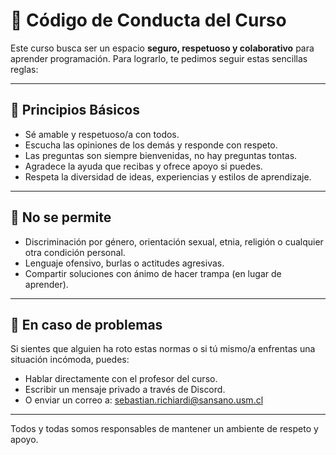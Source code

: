 # 📜 Código de Conducta del Curso

Este curso busca ser un espacio **seguro, respetuoso y colaborativo** para aprender programación. Para lograrlo, te pedimos seguir estas sencillas reglas:

---

## 🤝 Principios Básicos

* Sé amable y respetuoso/a con todos.
* Escucha las opiniones de los demás y responde con respeto.
* Las preguntas son siempre bienvenidas, no hay preguntas tontas.
* Agradece la ayuda que recibas y ofrece apoyo si puedes.
* Respeta la diversidad de ideas, experiencias y estilos de aprendizaje.

---

## 🚫 No se permite

* Discriminación por género, orientación sexual, etnia, religión o cualquier otra condición personal.
* Lenguaje ofensivo, burlas o actitudes agresivas.
* Compartir soluciones con ánimo de hacer trampa (en lugar de aprender).

---

## 💬 En caso de problemas

Si sientes que alguien ha roto estas normas o si tú mismo/a enfrentas una situación incómoda, puedes:

* Hablar directamente con el profesor del curso.
* Escribir un mensaje privado a través de Discord.
* O enviar un correo a: [sebastian.richiardi@sansano.usm.cl](mailto:sebastian.richiardi@sansano.usm.cl)

---

Todos y todas somos responsables de mantener un ambiente de respeto y apoyo.